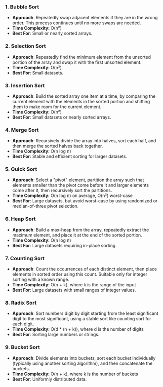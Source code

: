 
### 1. **Bubble Sort**
   - **Approach**: Repeatedly swap adjacent elements if they are in the wrong order. This process continues until no more swaps are needed.
   - **Time Complexity**: O(n²)
   - **Best For**: Small or nearly sorted arrays.

### 2. **Selection Sort**
   - **Approach**: Repeatedly find the minimum element from the unsorted portion of the array and swap it with the first unsorted element.
   - **Time Complexity**: O(n²)
   - **Best For**: Small datasets.

### 3. **Insertion Sort**
   - **Approach**: Build the sorted array one item at a time, by comparing the current element with the elements in the sorted portion and shifting them to make room for the current element.
   - **Time Complexity**: O(n²)
   - **Best For**: Small datasets or nearly sorted arrays.

### 4. **Merge Sort**
   - **Approach**: Recursively divide the array into halves, sort each half, and then merge the sorted halves back together.
   - **Time Complexity**: O(n log n)
   - **Best For**: Stable and efficient sorting for larger datasets.

### 5. **Quick Sort**
   - **Approach**: Select a "pivot" element, partition the array such that elements smaller than the pivot come before it and larger elements come after it, then recursively sort the partitions.
   - **Time Complexity**: O(n log n) on average, O(n²) worst-case
   - **Best For**: Large datasets, but avoid worst-case by using randomized or median-of-three pivot selection.

### 6. **Heap Sort**
   - **Approach**: Build a max-heap from the array, repeatedly extract the maximum element, and place it at the end of the sorted portion.
   - **Time Complexity**: O(n log n)
   - **Best For**: Large datasets requiring in-place sorting.

### 7. **Counting Sort**
   - **Approach**: Count the occurrences of each distinct element, then place elements in sorted order using this count. Suitable only for integer sorting with a known range.
   - **Time Complexity**: O(n + k), where k is the range of the input
   - **Best For**: Large datasets with small ranges of integer values.

### 8. **Radix Sort**
   - **Approach**: Sort numbers digit by digit starting from the least significant digit to the most significant, using a stable sort like counting sort for each digit.
   - **Time Complexity**: O(d * (n + k)), where d is the number of digits
   - **Best For**: Sorting large numbers or strings.

### 9. **Bucket Sort**
   - **Approach**: Divide elements into buckets, sort each bucket individually (typically using another sorting algorithm), and then concatenate the buckets.
   - **Time Complexity**: O(n + k), where k is the number of buckets
   - **Best For**: Uniformly distributed data.
